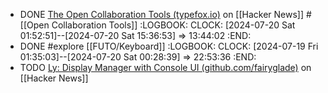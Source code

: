 - DONE [The Open Collaboration Tools (typefox.io)](https://news.ycombinator.com/item?id=40970621) on [[Hacker News]] #[[Open Collaboration Tools]]
  :LOGBOOK:
  CLOCK: [2024-07-20 Sat 01:52:51]--[2024-07-20 Sat 15:36:53] =>  13:44:02
  :END:
- DONE #explore [[FUTO/Keyboard]]
  :LOGBOOK:
  CLOCK: [2024-07-19 Fri 01:35:03]--[2024-07-20 Sat 00:28:39] =>  22:53:36
  :END:
- TODO [Ly: Display Manager with Console UI (github.com/fairyglade)](https://news.ycombinator.com/item?id=40976815) on [[Hacker News]]